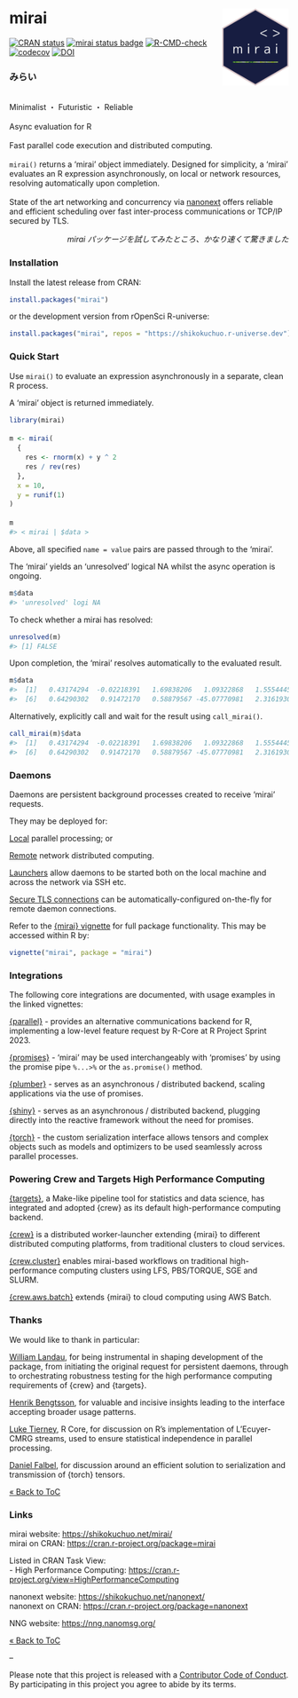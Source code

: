 
<!-- README.md is generated from README.Rmd. Please edit that file -->

# mirai <a href="https://shikokuchuo.net/mirai/" alt="mirai"><img src="man/figures/logo.png" alt="mirai logo" align="right" width="120"/></a>

<!-- badges: start -->

[![CRAN
status](https://www.r-pkg.org/badges/version/mirai?color=112d4e)](https://CRAN.R-project.org/package=mirai)
[![mirai status
badge](https://shikokuchuo.r-universe.dev/badges/mirai?color=24a60e)](https://shikokuchuo.r-universe.dev/mirai)
[![R-CMD-check](https://github.com/shikokuchuo/mirai/workflows/R-CMD-check/badge.svg)](https://github.com/shikokuchuo/mirai/actions)
[![codecov](https://codecov.io/gh/shikokuchuo/mirai/graph/badge.svg)](https://app.codecov.io/gh/shikokuchuo/mirai)
[![DOI](https://zenodo.org/badge/459341940.svg)](https://zenodo.org/badge/latestdoi/459341940)
<!-- badges: end -->

### みらい

<br /> Minimalist ・ Futuristic ・ Reliable <br /><br /> Async
evaluation for R <br /><br /> Fast parallel code execution and
distributed computing. <br /><br /> `mirai()` returns a ‘mirai’ object
immediately. Designed for simplicity, a ‘mirai’ evaluates an R
expression asynchronously, on local or network resources, resolving
automatically upon completion. <br /><br /> State of the art networking
and concurrency via [nanonext](https://doi.org/10.5281/zenodo.7903429)
offers reliable and efficient scheduling over fast inter-process
communications or TCP/IP secured by TLS.

<div align="right">

*mirai パッケージを試してみたところ、かなり速くて驚きました*

</div>

### Installation

Install the latest release from CRAN:

``` r
install.packages("mirai")
```

or the development version from rOpenSci R-universe:

``` r
install.packages("mirai", repos = "https://shikokuchuo.r-universe.dev")
```

### Quick Start

Use `mirai()` to evaluate an expression asynchronously in a separate,
clean R process.

A ‘mirai’ object is returned immediately.

``` r
library(mirai)

m <- mirai(
  {
    res <- rnorm(x) + y ^ 2
    res / rev(res)
  },
  x = 10,
  y = runif(1)
)

m
#> < mirai | $data >
```

Above, all specified `name = value` pairs are passed through to the
‘mirai’.

The ‘mirai’ yields an ‘unresolved’ logical NA whilst the async operation
is ongoing.

``` r
m$data
#> 'unresolved' logi NA
```

To check whether a mirai has resolved:

``` r
unresolved(m)
#> [1] FALSE
```

Upon completion, the ‘mirai’ resolves automatically to the evaluated
result.

``` r
m$data
#>  [1]   0.43174294  -0.02218391   1.69838206   1.09322868   1.55544455
#>  [6]   0.64290302   0.91472170   0.58879567 -45.07770981   2.31619306
```

Alternatively, explicitly call and wait for the result using
`call_mirai()`.

``` r
call_mirai(m)$data
#>  [1]   0.43174294  -0.02218391   1.69838206   1.09322868   1.55544455
#>  [6]   0.64290302   0.91472170   0.58879567 -45.07770981   2.31619306
```

### Daemons

Daemons are persistent background processes created to receive ‘mirai’
requests.

They may be deployed for:

[Local](https://shikokuchuo.net/mirai/articles/mirai.html#daemons-local-persistent-processes)
parallel processing; or

[Remote](https://shikokuchuo.net/mirai/articles/mirai.html#distributed-computing-remote-daemons)
network distributed computing.

[Launchers](https://shikokuchuo.net/mirai/articles/mirai.html#distributed-computing-launching-daemons)
allow daemons to be started both on the local machine and across the
network via SSH etc.

[Secure TLS
connections](https://shikokuchuo.net/mirai/articles/mirai.html#distributed-computing-tls-secure-connections)
can be automatically-configured on-the-fly for remote daemon
connections.

Refer to the [{mirai}
vignette](https://shikokuchuo.net/mirai/articles/mirai.html) for full
package functionality. This may be accessed within R by:

``` r
vignette("mirai", package = "mirai")
```

### Integrations

The following core integrations are documented, with usage examples in
the linked vignettes:

[{parallel}](https://shikokuchuo.net/mirai/articles/parallel.html) -
provides an alternative communications backend for R, implementing a
low-level feature request by R-Core at R Project Sprint 2023.

[{promises}](https://shikokuchuo.net/mirai/articles/promises.html) -
‘mirai’ may be used interchangeably with ‘promises’ by using the promise
pipe `%...>%` or the `as.promise()` method.

[{plumber}](https://shikokuchuo.net/mirai/articles/plumber.html) -
serves as an asynchronous / distributed backend, scaling applications
via the use of promises.

[{shiny}](https://shikokuchuo.net/mirai/articles/shiny.html) - serves as
an asynchronous / distributed backend, plugging directly into the
reactive framework without the need for promises.

[{torch}](https://shikokuchuo.net/mirai/articles/torch.html) - the
custom serialization interface allows tensors and complex objects such
as models and optimizers to be used seamlessly across parallel
processes.

### Powering Crew and Targets High Performance Computing

[{targets}](https://cran.r-project.org/package=targets), a Make-like
pipeline tool for statistics and data science, has integrated and
adopted {crew} as its default high-performance computing backend.

[{crew}](https://cran.r-project.org/package=crew) is a distributed
worker-launcher extending {mirai} to different distributed computing
platforms, from traditional clusters to cloud services.

[{crew.cluster}](https://cran.r-project.org/package=crew.cluster)
enables mirai-based workflows on traditional high-performance computing
clusters using LFS, PBS/TORQUE, SGE and SLURM.

[{crew.aws.batch}](https://cran.r-project.org/package=crew.aws.batch)
extends {mirai} to cloud computing using AWS Batch.

### Thanks

We would like to thank in particular:

[William Landau](https://github.com/wlandau/), for being instrumental in
shaping development of the package, from initiating the original request
for persistent daemons, through to orchestrating robustness testing for
the high performance computing requirements of {crew} and {targets}.

[Henrik Bengtsson](https://github.com/HenrikBengtsson/), for valuable
and incisive insights leading to the interface accepting broader usage
patterns.

[Luke Tierney](https://github.com/ltierney/), R Core, for discussion on
R’s implementation of L’Ecuyer-CMRG streams, used to ensure statistical
independence in parallel processing.

[Daniel Falbel](https://github.com/dfalbel/), for discussion around an
efficient solution to serialization and transmission of {torch} tensors.

[« Back to ToC](#table-of-contents)

### Links

mirai website: <https://shikokuchuo.net/mirai/><br /> mirai on CRAN:
<https://cran.r-project.org/package=mirai>

Listed in CRAN Task View: <br /> - High Performance Computing:
<https://cran.r-project.org/view=HighPerformanceComputing>

nanonext website: <https://shikokuchuo.net/nanonext/><br /> nanonext on
CRAN: <https://cran.r-project.org/package=nanonext>

NNG website: <https://nng.nanomsg.org/><br />

[« Back to ToC](#table-of-contents)

–

Please note that this project is released with a [Contributor Code of
Conduct](https://shikokuchuo.net/mirai/CODE_OF_CONDUCT.html). By
participating in this project you agree to abide by its terms.
